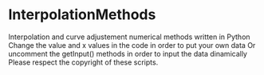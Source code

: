 # InterpolationMethods
 Interpolation and curve adjustement numerical methods written in Python
 Change the value and x values in the code in order to put your own data
 Or uncomment the getInput() methods in order to input the data dinamically
 Please respect the copyright of these scripts.
